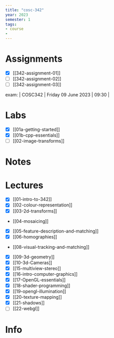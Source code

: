 ```yaml
---
title: "cosc-342"
year: 2023
semester: 1
tags: 
- course
- 
---
```

# Assignments

- [x] [[342-assignment-01]]
- [ ] [[342-assignment-02]]
- [ ] [[342-assignment-03]]

exam: | COSC342 | Friday 09 June 2023 | 09:30 |


# Labs

- [x] [[01a-getting-started]]
- [x] [[01b-cpp-essentials]]
- [ ] [[02-image-transforms]]

# Notes

# Lectures
- [x] [[01-intro-to-342]]
- [x] [[02-colour-representation]]
- [x] [[03-2d-transforms]]
- [[04-mosaicing]]
- [x] [[05-feature-description-and-matching]]
- [x] [[06-homographies]]
- [[08-visual-tracking-and-matching]]
- [x] [[09-3d-geometry]]
- [x] [[10-3d-Cameras]]
- [x] [[15-multiview-stereo]]
- [x] [[16-intro-computer-graphics]]
- [x] [[17-OpenGL-essentials]]
- [x] [[18-shader-programming]]
- [x] [[19-opengl-illumination]]
- [x] [[20-texture-mapping]]
- [x] [[21-shadows]]
- [ ] [[22-webgl]]

# Info

